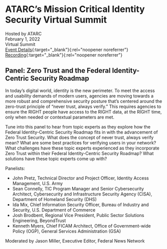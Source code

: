 # ATARC’s Mission Critical Identity Security Virtual Summit
Hosted by ATARC <br>
February 1, 2022<br>
Virtual Summit <br> 
[Event Details](https://atarc.org/event/mission-critical-identity-security-virtual-summit/){:target="_blank"}{:rel="noopener noreferrer"} <br>
[Recording](https://youtu.be/2qADEPHMvDQ?t=683){:target="_blank"}{:rel="noopener noreferrer"}

## Panel: Zero Trust and the Federal Identity-Centric Security Roadmap

In today’s digital world, identity is the new perimeter. To meet the access and usability demands of modern users, agencies are moving towards a more robust and comprehensive security posture that’s centered around the zero-trust principle of “never trust, always verify.” This requires agencies to ensure the RIGHT people have access to the RIGHT data, at the RIGHT time, only when needed or contextual parameters are met.

Tune into this panel to hear from topic experts as they explore how the Federal Identity-Centric Security Roadmap fits in with the advancement of Zero Trust Security. What does the concept of never trust, always verify mean? What are some best practices for verifying users in your network? What challenges have these topic experts experienced as they incorporate Zero Trust within their Federal Identity-Centric Security Roadmap? What solutions have these topic experts come up with?

Panelists:
- John Pretz, Technical Director and Project Officer, Identity Access Management, U.S. Army
- Sean Connelly, TIC Program Manager and Senior Cybersecurity Architect, Cybersecurity and Infrastructure Security Agency (CISA), Department of Homeland Security (DHS)
- Ida Mix, Chief Information Security Officer, Bureau of Industry and Security, U.S. Department of Commerce
- Josh Brodbent, Regional Vice President, Public Sector Solutions Engineering, BeyondTrust
- Kenneth Myers, Chief FICAM Architect, Office of Government-wide Policy (OGP), General Services Administration (GSA)

Moderated by Jason Miller, Executive Editor, Federal News Network

